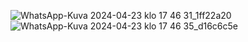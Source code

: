 ![WhatsApp-Kuva 2024-04-23 klo 17 46 31_1ff22a20](https://github.com/Msaed193/pressable/assets/115452442/e0cca868-f1e4-49a5-aa9b-2f8a4b5f815e)
![WhatsApp-Kuva 2024-04-23 klo 17 46 35_d16c6c5e](https://github.com/Msaed193/pressable/assets/115452442/5c903fe3-61af-4b32-85af-832019b80827)

